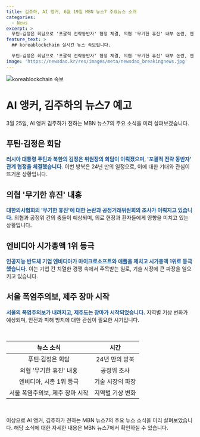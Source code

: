 ```yaml
---
title: 김주하, AI 앵커, 6월 19일 MBN 뉴스7 주요뉴스 소개
categories:
  - News
excerpt: >
  푸틴-김정은 회담으로 '포괄적 전략동반자' 협정 체결, 의협 '무기한 휴진' 내부 논란, 엔비디아 시가총액 1위 도약, 서울 폭염주의보 발령 및 제주 장마 시작. MBN 뉴스7에서 김주하 앵커가 전하는 오늘의 주요 뉴스 소식을 확인하세요!
feature_text: >
  ## koreablockchain 실시간 뉴스 속보입니다.

  푸틴-김정은 회담으로 '포괄적 전략동반자' 협정 체결, 의협 '무기한 휴진' 내부 논란, 엔비디아 시가총액 1위 도약, 서울 폭염주의보 발령 및 제주 장마 시작. MBN 뉴스7에서 김주하 앵커가 전하는 오늘의 주요 뉴스 소식을 확인하세요!
image: 'https://newsdao.kr/res/images/meta/newsdao_breakingnews.jpg'
---
```


<p><img src="https://newsdao.kr/res/images/meta/newsdao_breakingnews.jpg" alt="koreablockchain 속보" /></p>

<h1>AI 앵커, 김주하의 뉴스7 예고</h1>

<p data-ke-size="size16"></p>

<p>3월 25일, AI 앵커 김주하가 전하는 MBN 뉴스7의 주요 소식을 미리 살펴보겠습니다. </p>

<h2 data-ke-size="size26">푸틴·김정은 회담</h2>

<p><b><span style="color: #1a5490;">러시아 대통령 푸틴과 북한의 김정은 위원장의 회담이 이뤄졌으며, '포괄적 전략 동반자' 관계 협정을 체결했습니다.</span></b> 이번 방북은 24년 만의 일정으로, 이에 대한 기대와 관심이 뜨거운 상황입니다.</p>

<h2 data-ke-size="size26">의협 '무기한 휴진' 내홍</h2>

<p><b><span style="color: #1a5490;">대한의사협회의 '무기한 휴진'에 대한 논란과 공정거래위원회의 조사가 이뤄지고 있습니다.</span></b> 의협과 공정위 간의 충돌이 예상되며, 의료 현장과 환자들에게 영향을 미치고 있는 상황입니다.</p>

<h2 data-ke-size="size26">엔비디아 시가총액 1위 등극</h2>

<p><b><span style="color: #1a5490;">인공지능 반도체 기업 엔비디아가 마이크로소프트와 애플을 제치고 시가총액 1위로 등극했습니다.</span></b> 이는 기업 간 치열한 경쟁 속에서 주목받는 일로, 기술 시장에 큰 파장을 일으키고 있습니다.</p>

<h2 data-ke-size="size26">서울 폭염주의보, 제주 장마 시작</h2>

<p><b><span style="color: #1a5490;">서울의 폭염주의보가 내려지고, 제주도는 장마가 시작되었습니다.</span></b> 지역별 기상 변화가 예상되며, 안전과 피해 방지에 대한 관심이 필요한 시기입니다.</p>

<p data-ke-size="size16">&nbsp;</p>

<table>
<thead>
<tr>
<th style="text-align: center;">뉴스 소식</th>
<th style="text-align: center;">시간</th>
</tr>
</thead>
<tbody>
<tr>
<td style="text-align: center;">푸틴·김정은 회담</td>
<td style="text-align: center;">24년 만의 방북</td>
</tr>
<tr>
<td style="text-align: center;">의협 '무기한 휴진' 내홍</td>
<td style="text-align: center;">공정위 조사</td>
</tr>
<tr>
<td style="text-align: center;">엔비디아, 시총 1위 등극</td>
<td style="text-align: center;">기술 시장의 파장</td>
</tr>
<tr>
<td style="text-align: center;">서울 폭염주의보, 제주 장마 시작</td>
<td style="text-align: center;">지역별 기상 변화</td>
</tr>
</tbody>
</table>

<p data-ke-size="size16">&nbsp;</p>

<p>이상으로 AI 앵커, 김주하가 전하는 MBN 뉴스7의 주요 뉴스 소식을 미리 살펴보았습니다. 해당 소식에 대한 자세한 내용은 MBN 뉴스7에서 확인하실 수 있습니다.</p>

